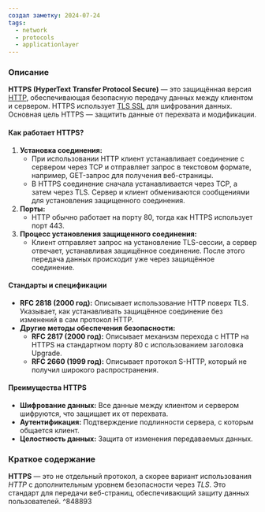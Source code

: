 ```yaml
---
создал заметку: 2024-07-24
tags:
  - network
  - protocols
  - applicationlayer
---
```

### Описание

**HTTPS (HyperText Transfer Protocol Secure)** — это защищённая версия [HTTP](HTTP%201.1.md), обеспечивающая безопасную передачу данных между клиентом и сервером. HTTPS использует [TLS SSL](TLS%20SSL.md) для шифрования данных. Основная цель HTTPS — защитить данные от перехвата и модификации.
#### Как работает HTTPS?

1. **Установка соединения:**
    - При использовании HTTP клиент устанавливает соединение с сервером через TCP и отправляет запрос в текстовом формате, например, GET-запрос для получения веб-страницы.
    - В HTTPS соединение сначала устанавливается через TCP, а затем через TLS. Сервер и клиент обмениваются сообщениями для установления защищенного соединения.
2. **Порты:**
    - HTTP обычно работает на порту 80, тогда как HTTPS использует порт 443.
3. **Процесс установления защищенного соединения:**
    - Клиент отправляет запрос на установление TLS-сессии, а сервер отвечает, устанавливая защищённое соединение. После этого передача данных происходит уже через защищённое соединение.

#### Стандарты и спецификации

- **RFC 2818 (2000 год):** Описывает использование HTTP поверх TLS. Указывает, как устанавливать защищённое соединение без изменений в сам протокол HTTP.
- **Другие методы обеспечения безопасности:**
    - **RFC 2817 (2000 год):** Описывает механизм перехода с HTTP на HTTPS на стандартном порту 80 с использованием заголовка Upgrade.
    - **RFC 2660 (1999 год):** Описывает протокол S-HTTP, который не получил широкого распространения.

#### Преимущества HTTPS

- **Шифрование данных:** Все данные между клиентом и сервером шифруются, что защищает их от перехвата.
- **Аутентификация:** Подтверждение подлинности сервера, с которым общается клиент.
- **Целостность данных:** Защита от изменения передаваемых данных.
### Краткое содержание

**HTTPS** — это не отдельный протокол, а скорее вариант использования *HTTP* с дополнительным уровнем безопасности через *TLS*. Это стандарт для передачи веб-страниц, обеспечивающий защиту данных пользователей. ^848893
